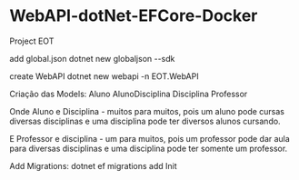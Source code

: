 # WebAPI-dotNet-EFCore-Docker
Project EOT


add global.json
dotnet new globaljson --sdk

create WebAPI
dotnet new webapi -n EOT.WebAPI


Criação das Models:
Aluno
AlunoDisciplina
Disciplina
Professor

Onde Aluno e Disciplina - muitos para muitos, pois um aluno pode cursas diversas disciplinas e uma disciplina pode ter diversos alunos cursando.

E Professor e disciplina - um para muitos, pois um professor pode dar aula para diversas disciplinas e uma disciplina pode ter somente um professor.

Add Migrations:
dotnet ef migrations add Init

